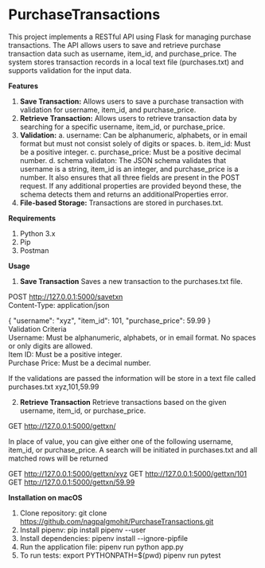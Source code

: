 # PurchaseTransactions
This project implements a RESTful API using Flask for managing purchase transactions. The API allows users to save and retrieve purchase transaction data such as username, item_id, and purchase_price. The system stores transaction records in a local text file (purchases.txt) and supports validation for the input data.

**Features**
1. **Save Transaction:** Allows users to save a purchase transaction with validation for username, item_id, and purchase_price.
2. **Retrieve Transaction:** Allows users to retrieve transaction data by searching for a specific username, item_id, or purchase_price.
3. **Validation:**
a. username: Can be alphanumeric, alphabets, or in email format but must not consist solely of digits or spaces.
b. item_id: Must be a positive integer.
c. purchase_price: Must be a positive decimal number.
d. schema validaton: The JSON schema validates that username is a string, item_id is an integer, and purchase_price is a number. It also ensures that all three fields are present in the POST request. If any additional properties are provided beyond these, the schema detects them and returns an additionalProperties error.
5. **File-based Storage:** Transactions are stored in purchases.txt.

**Requirements**
1. Python 3.x
2. Pip
3. Postman

**Usage**
1. **Save Transaction**
Saves a new transaction to the purchases.txt file.

POST http://127.0.0.1:5000/savetxn  
Content-Type: application/json  

{
    "username": "xyz",
    "item_id": 101,
    "purchase_price": 59.99
}  
Validation Criteria  
Username: Must be alphanumeric, alphabets, or in email format. No spaces or only digits are allowed.  
Item ID: Must be a positive integer.  
Purchase Price: Must be a decimal number.  

If the validations are passed the information will be store in a text file called purchases.txt
xyz,101,59.99

2. **Retrieve Transaction**
Retrieve transactions based on the given username, item_id, or purchase_price.

GET http://127.0.0.1:5000/gettxn/<value>

In place of value, you can give either one of the following username, item_id, or purchase_price.
A search will be initiated in purchases.txt and all matched rows will be returned

GET http://127.0.0.1:5000/gettxn/xyz
GET http://127.0.0.1:5000/gettxn/101
GET http://127.0.0.1:5000/gettxn/59.99

**Installation on macOS**
1. Clone repository: git clone https://github.com/nagpalgmohit/PurchaseTransactions.git
2. Install pipenv: pip install pipenv --user
3. Install dependencies: pipenv install --ignore-pipfile
4. Run the application file: pipenv run python app.py
5. To run tests: export PYTHONPATH=$(pwd)
pipenv run pytest



